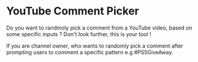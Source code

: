 # YouTube Comment Picker

Do you want to randmoly pick a comment from a YouTube video, based on some specific inputs ? Don't look further, this is your tool !

If you are channel owner, who wants to randomly pick a comment after prompting users to comment a specific pattern e.g #PS5GiveAway.
